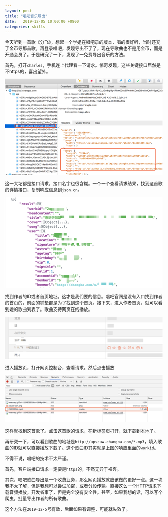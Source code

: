 ```yaml
---
layout: post
title: "唱吧音乐导出"
date:   2019-12-05 10:00:00 +0800
categories: skills
---
```

今天听到一首歌《分飞》，想起一个学姐在唱吧录的版本，唱的很好听，当时还充了金币导那首歌。再登录唱吧，发现导出不了了，现在导歌曲也不是用金币，而是开通会员了。于是研究了一下，发现了一免费导出音乐的方法。

首先，打开`charles`，手机连上代理看一下请求。惊奇发现，这些关键接口居然是不https的，喜出望外。

![图片](/static/assert/imgs/changba_0.png)

这一大坨都是接口请求，接口名字也很含糊。一个一个查看请求结果，找到这首歌的详情接口，复制响应信息到`json.cn`。

![图片](/static/assert/imgs/changba_1.png)

找到作者的ID或者首页地址。这才是我们要的信息。唱吧官网是没有入口找到作者的首页的，前面的铺垫都是为了找到这个首页。接下来，进入作者首页，就可以看到她的歌曲列表了。歌曲支持网页在线播放。

![图片](/static/assert/imgs/changba_2.png)

进入播放页，打开网页控制台，查看请求。然后点击播放

![图片](/static/assert/imgs/changba_3.png)

这样就找到这首歌了。点击这首歌的请求，在新标签页打开，就下载到本地了。

再研究一下，可以看到歌曲的地址是`http://upscuw.changba.com/*.mp3`，填入歌曲的ID就可以直接播放下载了。这个歌曲ID其实就是上图的响应里面的`workid`。

不得不说，唱吧的技术不太严谨。

首先，客户端接口请求一定要是`https`的，不然无异于裸奔。

其次，唱吧歌曲导出是一个收费业务，那么网页播放就应该做的更好一点。这一块我不太了解，但是我想可以尝试加密，或者分段传输。直接这么一个HTTP请求下载音频播放，开发省事了，但是完全没有安全性。甚至，如果我想的话，可以写个爬虫，批量导出作者的所有歌曲。

这个方法在`2019-12-5`号有效，后面如果有调整，可能就失效了。
